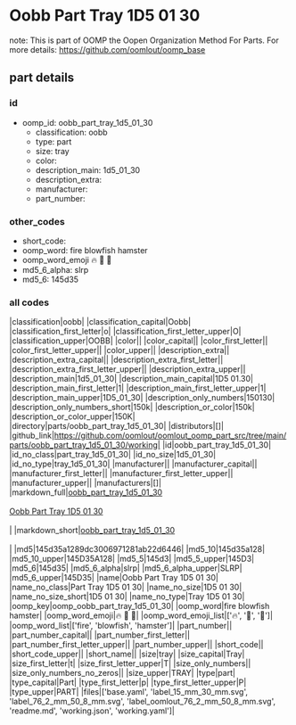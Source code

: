 # Oobb Part Tray 1D5 01 30  

note: This is part of OOMP the Oopen Organization Method For Parts. For more details: https://github.com/oomlout/oomp_base

##  part details





### id
* oomp_id: oobb_part_tray_1d5_01_30
  * classification: oobb
  * type: part
  * size: tray
  * color: 
  * description_main: 1d5_01_30
  * description_extra: 
  * manufacturer: 
  * part_number: 

### other_codes
* short_code: 
* oomp_word: fire blowfish hamster
* oomp_word_emoji :fire: :blowfish: :hamster:
* md5_6_alpha: slrp
* md5_6: 145d35

### all codes 
|classification|oobb|
|classification_capital|Oobb|
|classification_first_letter|o|
|classification_first_letter_upper|O|
|classification_upper|OOBB|
|color||
|color_capital||
|color_first_letter||
|color_first_letter_upper||
|color_upper||
|description_extra||
|description_extra_capital||
|description_extra_first_letter||
|description_extra_first_letter_upper||
|description_extra_upper||
|description_main|1d5_01_30|
|description_main_capital|1D5 01.30|
|description_main_first_letter|1|
|description_main_first_letter_upper|1|
|description_main_upper|1D5_01_30|
|description_only_numbers|150130|
|description_only_numbers_short|150k|
|description_or_color|150k|
|description_or_color_upper|150K|
|directory|parts/oobb_part_tray_1d5_01_30|
|distributors|[]|
|github_link|https://github.com/oomlout/oomlout_oomp_part_src/tree/main/parts/oobb_part_tray_1d5_01_30/working|
|id|oobb_part_tray_1d5_01_30|
|id_no_class|part_tray_1d5_01_30|
|id_no_size|1d5_01_30|
|id_no_type|tray_1d5_01_30|
|manufacturer||
|manufacturer_capital||
|manufacturer_first_letter||
|manufacturer_first_letter_upper||
|manufacturer_upper||
|manufacturers|[]|
|markdown_full|[oobb_part_tray_1d5_01_30](https://github.com/oomlout/oomlout_oomp_part_src/tree/main/parts/oobb_part_tray_1d5_01_30/working)<br>[](https://github.com/oomlout/oomlout_oomp_part_src/tree/main/parts/oobb_part_tray_1d5_01_30/working)<br>[Oobb Part Tray 1D5 01 30](https://github.com/oomlout/oomlout_oomp_part_src/tree/main/parts/oobb_part_tray_1d5_01_30/working)<br><br>|
|markdown_short|[oobb_part_tray_1d5_01_30](https://github.com/oomlout/oomlout_oomp_part_src/tree/main/parts/oobb_part_tray_1d5_01_30/working)<br><br>|
|md5|145d35a1289dc3006971281ab22d6446|
|md5_10|145d35a128|
|md5_10_upper|145D35A128|
|md5_5|145d3|
|md5_5_upper|145D3|
|md5_6|145d35|
|md5_6_alpha|slrp|
|md5_6_alpha_upper|SLRP|
|md5_6_upper|145D35|
|name|Oobb Part Tray 1D5 01 30|
|name_no_class|Part Tray 1D5 01 30|
|name_no_size|1D5 01 30|
|name_no_size_short|1D5 01 30|
|name_no_type|Tray 1D5 01 30|
|oomp_key|oomp_oobb_part_tray_1d5_01_30|
|oomp_word|fire blowfish hamster|
|oomp_word_emoji|:fire: :blowfish: :hamster:|
|oomp_word_emoji_list|[':fire:', ':blowfish:', ':hamster:']|
|oomp_word_list|['fire', 'blowfish', 'hamster']|
|part_number||
|part_number_capital||
|part_number_first_letter||
|part_number_first_letter_upper||
|part_number_upper||
|short_code||
|short_code_upper||
|short_name||
|size|tray|
|size_capital|Tray|
|size_first_letter|t|
|size_first_letter_upper|T|
|size_only_numbers||
|size_only_numbers_no_zeros||
|size_upper|TRAY|
|type|part|
|type_capital|Part|
|type_first_letter|p|
|type_first_letter_upper|P|
|type_upper|PART|
|files|['base.yaml', 'label_15_mm_30_mm.svg', 'label_76_2_mm_50_8_mm.svg', 'label_oomlout_76_2_mm_50_8_mm.svg', 'readme.md', 'working.json', 'working.yaml']|
